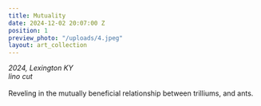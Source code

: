 ```yaml
---
title: Mutuality
date: 2024-12-02 20:07:00 Z
position: 1
preview_photo: "/uploads/4.jpeg"
layout: art_collection
---
```


*2024, Lexington KY* <br>
*lino cut* <br>
<br>
Reveling in the mutually beneficial relationship between trilliums, and ants. 